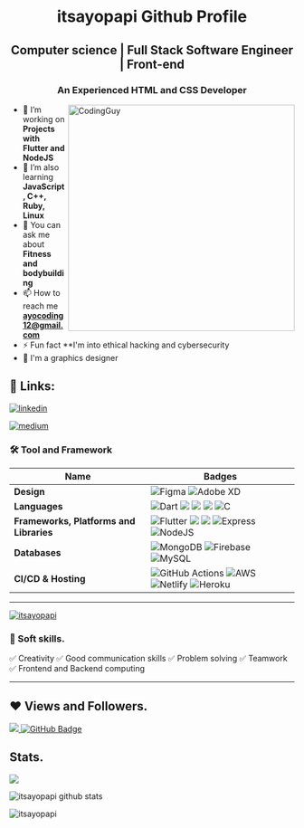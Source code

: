 <h1 align="center">itsayopapi Github Profile</h1>
<h2 align="center"><strong>Computer science | Full Stack Software Engineer | Front-end</strong></h2>
<h3 align="center">An Experienced HTML and CSS Developer</h3>
<img align= "right" alt="CodingGuy" width="400" src="https://cdn.dribbble.com/users/1162077/screenshots/3848914/media/320984a9ca58b3c73274c9259ecf6de8.gif">

<p align="left" img src="https://komarev.com/ghpvc/?username=itsayopapi&label=Profile%20views&color=0e75b6&style=flat" alt="itsayopapi"</p>
 
- 🔭 I’m working on **Projects with Flutter and NodeJS**
- 🌱 I’m also learning **JavaScript, C++, Ruby, Linux**
- 💬 You can ask me about **Fitness and bodybuilding**
- 📫 How to reach me **ayocoding12@gmail.com**
- ⚡ Fun fact **I'm into ethical hacking and cybersecurity 
- 🔭 I'm a graphics designer 
 
 ## 🔗 Links:
[![linkedin](https://img.shields.io/badge/linkedin-0A66C2?style=for-the-badge&logo=linkedin&logoColor=white)](https://www.linkedin.com/in/https://www.linkedin.com/in//AyoHassan)

[![medium](https://img.shields.io/badge/medium-fff?style=for-the-badge&logo=medium&logoColor=black)](https://medium.com/ayocoding12)

### 🛠 Tool and Framework

Name | Badges
--- | --- 
**Design**  |  ![Figma](https://img.shields.io/badge/figma-%23F24E1E.svg?style=for-the-badge&logo=figma&logoColor=white) ![Adobe XD](https://img.shields.io/badge/Adobe%20XD-470137?style=for-the-badge&logo=Adobe%20XD&logoColor=#FF61F6)
**Languages**  |  ![Dart](https://img.shields.io/badge/dart-%230175C2.svg?style=for-the-badge&logo=dart&logoColor=white) <img src="https://img.shields.io/badge/JavaScript-323330?style=for-the-badge&logo=javascript&logoColor=F7DF1E" /> <img src="https://img.shields.io/badge/CSS3-1572B6?style=for-the-badge&logo=css3&logoColor=white" /> <img src="https://img.shields.io/badge/HTML5-E34F26?style=for-the-badge&logo=html5&logoColor=white" /> ![C](https://img.shields.io/badge/c-%2300599C.svg?style=for-the-badge&logo=c&logoColor=white)
**Frameworks, Platforms and Libraries** | ![Flutter](https://img.shields.io/badge/Flutter-%2302569B.svg?style=for-the-badge&logo=Flutter&logoColor=white) <img src="https://img.shields.io/badge/Bootstrap-563D7C?style=for-the-badge&logo=bootstrap&logoColor=white" /> <img src="https://img.shields.io/badge/React-20232A?style=for-the-badge&logo=react&logoColor=61DAFB" /> ![Express](https://img.shields.io/badge/Express-000?style=for-the-badge&logo=express&logoColor=white) ![NodeJS](https://img.shields.io/badge/node.js-6DA55F?style=for-the-badge&logo=node.js&logoColor=white)
**Databases**  | ![MongoDB](https://img.shields.io/badge/MongoDB-%234ea94b.svg?style=for-the-badge&logo=mongodb&logoColor=white) ![Firebase](https://img.shields.io/badge/firebase-%23039BE5.svg?style=for-the-badge&logo=firebase) ![MySQL](https://img.shields.io/badge/mysql-%2300f.svg?style=for-the-badge&logo=mysql&logoColor=white)
**CI/CD & Hosting**   | ![GitHub Actions](https://img.shields.io/badge/github%20actions-%232671E5.svg?style=for-the-badge&logo=githubactions&logoColor=white) ![AWS](https://img.shields.io/badge/AWS-%23FF9900.svg?style=for-the-badge&logo=amazon-aws&logoColor=white) ![Netlify](https://img.shields.io/badge/netlify-%23000000.svg?style=for-the-badge&logo=netlify&logoColor=#00C7B7) ![Heroku](https://img.shields.io/badge/heroku-%23430098.svg?style=for-the-badge&logo=heroku&logoColor=white)
</p> 

<hr>

<p align="left"> <a href="https://github.com/ryo-ma/github-profile-trophy"><img src="https://github-profile-trophy.vercel.app/?username=itsayopapi" alt="itsayopapi" /></a> </p>

### 👔 Soft skills.

✅ Creativity
✅ Good communication skills
✅ Problem solving
✅ Teamwork
✅ Frontend and Backend computing

<hr>

## ❤ Views and Followers.

<a href="https://github.com/itsayopapi/github-profile-views-counter">
    <img src="https://komarev.com/ghpvc/?username=itsayopapi">
</a>
<a href="https://github.com/itsayopapi?tab=followers"><img src="https://img.shields.io/github/followers/itsayopapi?label=Followers&style=social" alt="GitHub Badge"></a>


 <br>
 
 
 ## Stats.
 <p><img align="center" src="https://github-readme-stats.vercel.app/api/top-langs/?username=itsayopapi&layout=compact&theme=dark&hide_border=false" /></p>
<p><img align="center" src="https://github-readme-stats.vercel.app/api?username=itsayopapi&show_icons=true&include_all_commits=true&count_private=true&layout=compact&theme=dark&hide_border=false&border_radius=2&hide=contribs" alt="itsayopapi github stats" /></p>

<p><img align="center" src="https://github-readme-streak-stats.herokuapp.com/?user=itsayopapi&theme=dark" alt="itsayopapi" /></p>
<br/>

<!-- > <a href="https://github.com/itsayopapi/github-readme-activity-graph"><img alt="itsayopapi' Activity Graph" src="https://activity-graph.herokuapp.com/graph?username=itsayopapi&bg_color=0D1117&color=5BCDEC&line=5BCDEC&point=FFFFFF&hide_border=true" /></a> -->

<br/>

<!---
itsayopapi/itsayopapi is a ✨ special ✨ repository because its `README.md` (this file) appears on your GitHub profile.
You can click the Preview link to take a look at your changes.
--->
